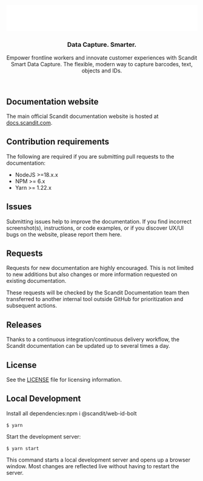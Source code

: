 <picture>
  <source media="(prefers-color-scheme: light)" srcset="static/img/logo.png">
  <img alt="Scandit logo" src="static/img/logo-dark.png">
</picture>
<h3 align="center">Data Capture. Smarter.</h3>
<p align="center">Empower frontline workers and innovate customer experiences with Scandit Smart Data Capture. The flexible, modern way to capture barcodes, text, objects and IDs.</p>
<br />

## Documentation website

The main official Scandit documentation website is hosted at [docs.scandit.com](https://docs.scandit.com).

## Contribution requirements

The following are required if you are submitting pull requests to the documentation:

- NodeJS >=18.x.x
- NPM >= 6.x
- Yarn >= 1.22.x

## Issues

Submitting issues help to improve the documentation. If you find incorrect screenshot(s), instructions, or code examples, or if you discover UX/UI bugs on the website, please report them here.

## Requests

Requests for new documentation are highly encouraged. This is not limited to new additions but also changes or more information requested on existing documentation.

These requests will be checked by the Scandit Documentation team then transferred to another internal tool outside GitHub for prioritization and subsequent actions.

## Releases

Thanks to a continuous integration/continuous delivery workflow, the Scandit documentation can be updated up to several times a day.

## License

See the [LICENSE](./LICENSE) file for licensing information.

## Local Development

Install all dependencies:npm i @scandit/web-id-bolt

```
$ yarn
```

Start the development server:

```
$ yarn start
```

This command starts a local development server and opens up a browser window. Most changes are reflected live without having to restart the server.


